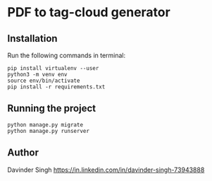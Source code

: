 # PDF to tag-cloud generator

## Installation

Run the following commands in terminal:

```
pip install virtualenv --user
python3 -m venv env
source env/bin/activate
pip install -r requirements.txt
```

## Running the project
```
python manage.py migrate
python manage.py runserver
```
## Author
Davinder Singh
https://in.linkedin.com/in/davinder-singh-73943888